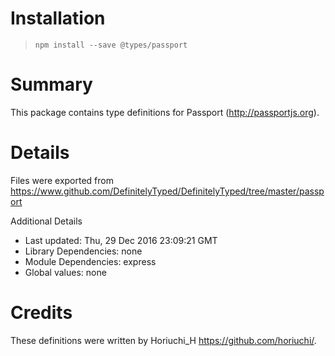 # Installation
> `npm install --save @types/passport`

# Summary
This package contains type definitions for Passport (http://passportjs.org).

# Details
Files were exported from https://www.github.com/DefinitelyTyped/DefinitelyTyped/tree/master/passport

Additional Details
 * Last updated: Thu, 29 Dec 2016 23:09:21 GMT
 * Library Dependencies: none
 * Module Dependencies: express
 * Global values: none

# Credits
These definitions were written by Horiuchi_H <https://github.com/horiuchi/>.
